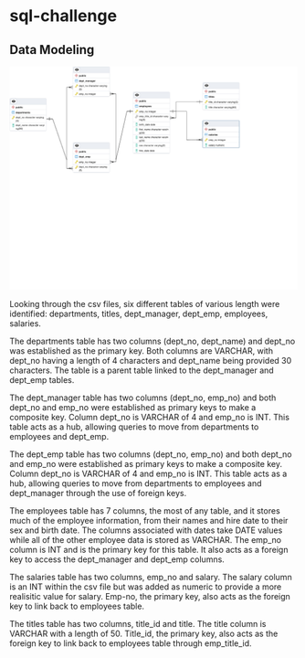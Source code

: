 # sql-challenge

## Data Modeling

![employeeSQLERD_graph](./EmployeeSQL/employeesSQL_ERD.pgerd.png "Employee SQL ERD graph")

Looking through the csv files, six different tables of various length were identified: departments, titles, dept_manager, dept_emp, employees, salaries. 

The departments table has two columns (dept_no, dept_name) and dept_no was established as the primary key. Both columns are VARCHAR, with dept_no having a length of 4 characters and dept_name being provided 30 characters. The table is a parent table linked to the dept_manager and dept_emp tables.

The dept_manager table has two columns (dept_no, emp_no) and both dept_no and emp_no were established as primary keys to make a composite key. Column dept_no is VARCHAR of 4 and emp_no is INT. This table acts as a hub, allowing queries to move from departments to employees and dept_emp.

The dept_emp table has two columns (dept_no, emp_no) and both dept_no and emp_no were established as primary keys to make a composite key. Column dept_no is VARCHAR of 4 and emp_no is INT. This table acts as a hub, allowing queries to move from departments to employees and dept_manager through the use of foreign keys.

The employees table has 7 columns, the most of any table, and it stores much of the employee information, from their names and hire date to their sex and birth date. The columns associated with dates take DATE values while all of the other employee data is stored as VARCHAR. The emp_no column is INT and is the primary key for this table. It also acts as a foreign key to access the dept_manager and dept_emp columns.

The salaries table has two columns, emp_no and salary. The salary column is an INT within the csv file but was added as numeric to provide a more realisitic value for salary. Emp-no, the primary key, also acts as the foreign key to link back to employees table.

The titles table has two columns, title_id and title. The title column is VARCHAR with a length of 50. Title_id, the primary key, also acts as the foreign key to link back to employees table through emp_title_id.
